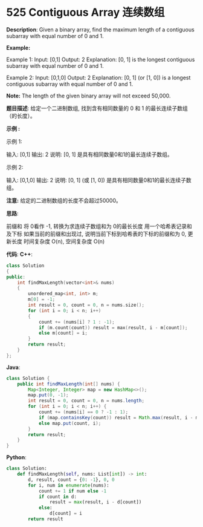 # 525 Contiguous Array 连续数组

__Description__:
Given a binary array, find the maximum length of a contiguous subarray with equal number of 0 and 1.

__Example:__

Example 1:
Input: [0,1]
Output: 2
Explanation: [0, 1] is the longest contiguous subarray with equal number of 0 and 1.

Example 2:
Input: [0,1,0]
Output: 2
Explanation: [0, 1] (or [1, 0]) is a longest contiguous subarray with equal number of 0 and 1.

__Note:__
The length of the given binary array will not exceed 50,000.

__题目描述__:
给定一个二进制数组, 找到含有相同数量的 0 和 1 的最长连续子数组（的长度）。

__示例 :__

示例 1:

输入: [0,1]
输出: 2
说明: [0, 1] 是具有相同数量0和1的最长连续子数组。

示例 2:

输入: [0,1,0]
输出: 2
说明: [0, 1] (或 [1, 0]) 是具有相同数量0和1的最长连续子数组。

__注意:__
给定的二进制数组的长度不会超过50000。

__思路__:

前缀和
将 0看作 -1, 转换为求连续子数组和为 0的最长长度
用一个哈希表记录和及下标
如果当前的前缀和出现过, 说明当前下标到哈希表的下标的前缀和为 0, 更新长度
时间复杂度 O(n), 空间复杂度 O(n)

__代码__:
__C++__:

```C++
class Solution 
{
public:
    int findMaxLength(vector<int>& nums) 
    {
        unordered_map<int, int> m;
        m[0] = -1;
        int result = 0, count = 0, n = nums.size();
        for (int i = 0; i < n; i++) 
        {
            count += (nums[i] ? 1 : -1);
            if (m.count(count)) result = max(result, i - m[count]);
            else m[count] = i;
        }
        return result;
    }
};
```

__Java__:

```Java
class Solution {
    public int findMaxLength(int[] nums) {
        Map<Integer, Integer> map = new HashMap<>();
        map.put(0, -1);
        int result = 0, count = 0, n = nums.length;
        for (int i = 0; i < n; i++) {
            count += (nums[i] == 0 ? -1 : 1);
            if (map.containsKey(count)) result = Math.max(result, i - map.get(count));
            else map.put(count, i);
        }
        return result;
    }
}
```

__Python__:

```Python
class Solution:
    def findMaxLength(self, nums: List[int]) -> int:
        d, result, count = {0: -1}, 0, 0
        for i, num in enumerate(nums):
            count += 1 if num else -1
            if count in d:
                result = max(result, i - d[count])
            else:
                d[count] = i
        return result
```
